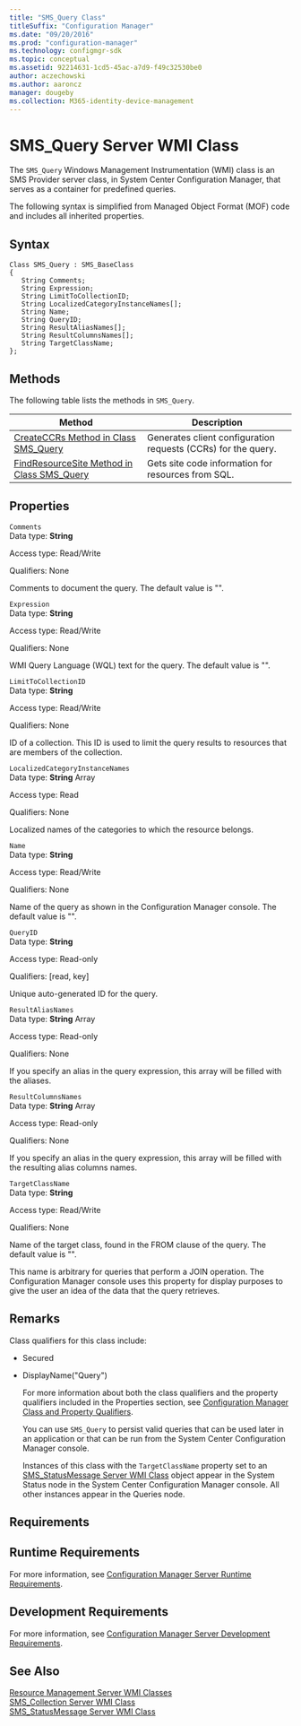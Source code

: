 ```yaml
---
title: "SMS_Query Class"
titleSuffix: "Configuration Manager"
ms.date: "09/20/2016"
ms.prod: "configuration-manager"
ms.technology: configmgr-sdk
ms.topic: conceptual
ms.assetid: 92214631-1cd5-45ac-a7d9-f49c32530be0
author: aczechowski
ms.author: aaroncz
manager: dougeby
ms.collection: M365-identity-device-management
---
```

# SMS_Query Server WMI Class
The `SMS_Query` Windows Management Instrumentation (WMI) class is an SMS Provider server class, in System Center Configuration Manager, that serves as a container for predefined queries.  

 The following syntax is simplified from Managed Object Format (MOF) code and includes all inherited properties.  

## Syntax  

```  
Class SMS_Query : SMS_BaseClass  
{  
   String Comments;  
   String Expression;  
   String LimitToCollectionID;  
   String LocalizedCategoryInstanceNames[];  
   String Name;  
   String QueryID;  
   String ResultAliasNames[];  
   String ResultColumnsNames[];  
   String TargetClassName;  
};  
```  

## Methods  
 The following table lists the methods in `SMS_Query`.  

|Method|Description|  
|------------|-----------------|  
|[CreateCCRs Method in Class SMS_Query](../../../../../develop/reference/core/clients/manage/createccrs-method-in-class-sms_query.md)|Generates client configuration requests (CCRs) for the query.|  
|[FindResourceSite Method in Class SMS_Query](../../../../../develop/reference/core/clients/manage/findresourcesite-method-in-class-sms_query.md)|Gets site code information for resources from SQL.|  

## Properties  
 `Comments`  
 Data type: **String**  

 Access type: Read/Write  

 Qualifiers: None  

 Comments to document the query. The default value is "".  

 `Expression`  
 Data type: **String**  

 Access type: Read/Write  

 Qualifiers: None  

 WMI Query Language (WQL) text for the query. The default value is "".  

 `LimitToCollectionID`  
 Data type: **String**  

 Access type: Read/Write  

 Qualifiers: None  

 ID of a collection. This ID is used to limit the query results to resources that are members of the collection.  

 `LocalizedCategoryInstanceNames`  
 Data type: **String** Array  

 Access type: Read  

 Qualifiers: None  

 Localized names of the categories to which the resource belongs.  

 `Name`  
 Data type: **String**  

 Access type: Read/Write  

 Qualifiers: None  

 Name of the query as shown in the Configuration Manager console. The default value is "".  

 `QueryID`  
 Data type: **String**  

 Access type: Read-only  

 Qualifiers: [read, key]  

 Unique auto-generated ID for the query.  

 `ResultAliasNames`  
 Data type: **String** Array  

 Access type: Read-only  

 Qualifiers: None  

 If you specify an alias in the query expression, this array will be filled with the aliases.  

 `ResultColumnsNames`  
 Data type: **String** Array  

 Access type: Read-only  

 Qualifiers: None  

 If you specify an alias in the query expression, this array will be filled with the resulting alias columns names.  

 `TargetClassName`  
 Data type: **String**  

 Access type: Read/Write  

 Qualifiers: None  

 Name of the target class, found in the FROM clause of the query. The default value is "".  

 This name is arbitrary for queries that perform a JOIN operation. The Configuration Manager console uses this property for display purposes to give the user an idea of the data that the query retrieves.  

## Remarks  
 Class qualifiers for this class include:  

- Secured  

- DisplayName("Query")  

  For more information about both the class qualifiers and the property qualifiers included in the Properties section, see [Configuration Manager Class and Property Qualifiers](../../../../../develop/reference/misc/class-and-property-qualifiers.md).  

  You can use `SMS_Query` to persist valid queries that can be used later in an application or that can be run from the System Center Configuration Manager console.  

  Instances of this class with the `TargetClassName` property set to an [SMS_StatusMessage Server WMI Class](../../../../../develop/reference/core/servers/manage/sms_statusmessage-server-wmi-class.md) object appear in the System Status node in the System Center Configuration Manager console. All other instances appear in the Queries node.  

## Requirements  

## Runtime Requirements  
 For more information, see [Configuration Manager Server Runtime Requirements](../../../../../develop/core/reqs/server-runtime-requirements.md).  

## Development Requirements  
 For more information, see [Configuration Manager Server Development Requirements](../../../../../develop/core/reqs/server-development-requirements.md).  

## See Also  
 [Resource Management Server WMI Classes](../../../../../develop/reference/core/clients/manage/configuration-manager-resource-management-server-wmi-classes.md)   
 [SMS_Collection Server WMI Class](../../../../../develop/reference/core/clients/collections/sms_collection-server-wmi-class.md)   
 [SMS_StatusMessage Server WMI Class](../../../../../develop/reference/core/servers/manage/sms_statusmessage-server-wmi-class.md)
